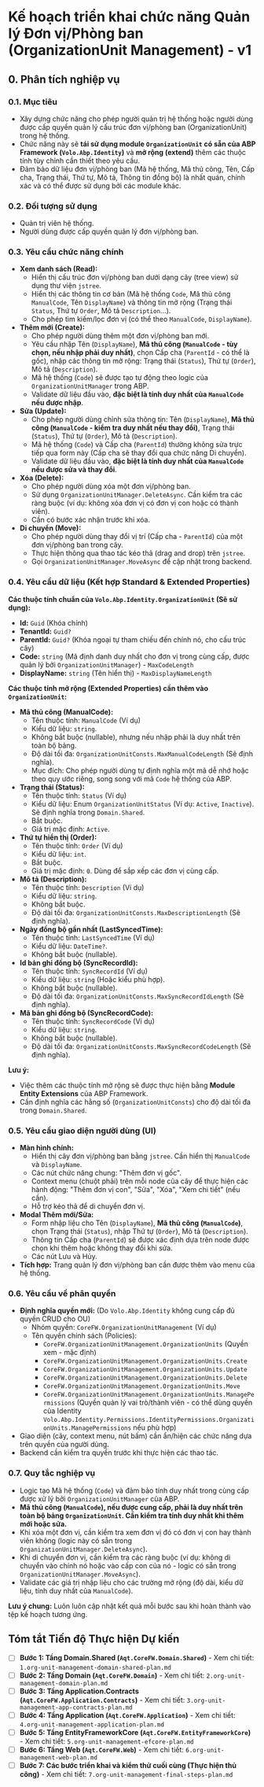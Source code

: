# Kế hoạch triển khai chức năng Quản lý Đơn vị/Phòng ban (OrganizationUnit Management) - v1

## 0. Phân tích nghiệp vụ

### 0.1. Mục tiêu
- Xây dựng chức năng cho phép người quản trị hệ thống hoặc người dùng được cấp quyền quản lý cấu trúc đơn vị/phòng ban (OrganizationUnit) trong hệ thống.
- Chức năng này sẽ **tái sử dụng module `OrganizationUnit` có sẵn của ABP Framework (`Volo.Abp.Identity`)** và **mở rộng (extend)** thêm các thuộc tính tùy chỉnh cần thiết theo yêu cầu.
- Đảm bảo dữ liệu đơn vị/phòng ban (Mã hệ thống, Mã thủ công, Tên, Cấp cha, Trạng thái, Thứ tự, Mô tả, Thông tin đồng bộ) là nhất quán, chính xác và có thể được sử dụng bởi các module khác.

### 0.2. Đối tượng sử dụng
- Quản trị viên hệ thống.
- Người dùng được cấp quyền quản lý đơn vị/phòng ban.

### 0.3. Yêu cầu chức năng chính
- **Xem danh sách (Read):**
    - Hiển thị cấu trúc đơn vị/phòng ban dưới dạng cây (tree view) sử dụng thư viện `jstree`.
    - Hiển thị các thông tin cơ bản (Mã hệ thống `Code`, Mã thủ công `ManualCode`, Tên `DisplayName`) và thông tin mở rộng (Trạng thái `Status`, Thứ tự `Order`, Mô tả `Description`...).
    - Cho phép tìm kiếm/lọc đơn vị (có thể theo `ManualCode`, `DisplayName`).
- **Thêm mới (Create):**
    - Cho phép người dùng thêm một đơn vị/phòng ban mới.
    - Yêu cầu nhập Tên (`DisplayName`), **Mã thủ công (`ManualCode` - tùy chọn, nếu nhập phải duy nhất)**, chọn Cấp cha (`ParentId` - có thể là gốc), nhập các thông tin mở rộng: Trạng thái (`Status`), Thứ tự (`Order`), Mô tả (`Description`).
    - Mã hệ thống (`Code`) sẽ được tạo tự động theo logic của `OrganizationUnitManager` trong ABP.
    - Validate dữ liệu đầu vào, **đặc biệt là tính duy nhất của `ManualCode` nếu được nhập**.
- **Sửa (Update):**
    - Cho phép người dùng chỉnh sửa thông tin: Tên (`DisplayName`), **Mã thủ công (`ManualCode` - kiểm tra duy nhất nếu thay đổi)**, Trạng thái (`Status`), Thứ tự (`Order`), Mô tả (`Description`).
    - Mã hệ thống (`Code`) và Cấp cha (`ParentId`) thường không sửa trực tiếp qua form này (Cấp cha sẽ thay đổi qua chức năng Di chuyển).
    - Validate dữ liệu đầu vào, **đặc biệt là tính duy nhất của `ManualCode` nếu được sửa và thay đổi**.
- **Xóa (Delete):**
    - Cho phép người dùng xóa một đơn vị/phòng ban.
    - Sử dụng `OrganizationUnitManager.DeleteAsync`. Cần kiểm tra các ràng buộc (ví dụ: không xóa đơn vị có đơn vị con hoặc có thành viên).
    - Cần có bước xác nhận trước khi xóa.
- **Di chuyển (Move):**
    - Cho phép người dùng thay đổi vị trí (Cấp cha - `ParentId`) của một đơn vị/phòng ban trong cây.
    - Thực hiện thông qua thao tác kéo thả (drag and drop) trên `jstree`.
    - Gọi `OrganizationUnitManager.MoveAsync` để cập nhật trong backend.

### 0.4. Yêu cầu dữ liệu (Kết hợp Standard & Extended Properties)

**Các thuộc tính chuẩn của `Volo.Abp.Identity.OrganizationUnit` (Sẽ sử dụng):**
- **Id:** `Guid` (Khóa chính)
- **TenantId:** `Guid?`
- **ParentId:** `Guid?` (Khóa ngoại tự tham chiếu đến chính nó, cho cấu trúc cây)
- **Code:** `string` (Mã định danh duy nhất cho đơn vị trong cùng cấp, được quản lý bởi `OrganizationUnitManager`) - `MaxCodeLength`
- **DisplayName:** `string` (Tên hiển thị) - `MaxDisplayNameLength`

**Các thuộc tính mở rộng (Extended Properties) cần thêm vào `OrganizationUnit`:**
- **Mã thủ công (ManualCode):**
    - Tên thuộc tính: `ManualCode` (Ví dụ)
    - Kiểu dữ liệu: `string`.
    - Không bắt buộc (nullable), nhưng nếu nhập phải là duy nhất trên toàn bộ bảng.
    - Độ dài tối đa: `OrganizationUnitConsts.MaxManualCodeLength` (Sẽ định nghĩa).
    - Mục đích: Cho phép người dùng tự định nghĩa một mã dễ nhớ hoặc theo quy ước riêng, song song với mã `Code` hệ thống của ABP.
- **Trạng thái (Status):**
    - Tên thuộc tính: `Status` (Ví dụ)
    - Kiểu dữ liệu: Enum `OrganizationUnitStatus` (Ví dụ: `Active`, `Inactive`). Sẽ định nghĩa trong `Domain.Shared`.
    - Bắt buộc.
    - Giá trị mặc định: `Active`.
- **Thứ tự hiển thị (Order):**
    - Tên thuộc tính: `Order` (Ví dụ)
    - Kiểu dữ liệu: `int`.
    - Bắt buộc.
    - Giá trị mặc định: `0`. Dùng để sắp xếp các đơn vị cùng cấp.
- **Mô tả (Description):**
    - Tên thuộc tính: `Description` (Ví dụ)
    - Kiểu dữ liệu: `string`.
    - Không bắt buộc.
    - Độ dài tối đa: `OrganizationUnitConsts.MaxDescriptionLength` (Sẽ định nghĩa).
- **Ngày đồng bộ gần nhất (LastSyncedTime):**
    - Tên thuộc tính: `LastSyncedTime` (Ví dụ)
    - Kiểu dữ liệu: `DateTime?`.
    - Không bắt buộc (nullable).
- **Id bản ghi đồng bộ (SyncRecordId):**
    - Tên thuộc tính: `SyncRecordId` (Ví dụ)
    - Kiểu dữ liệu: `string` (Hoặc kiểu phù hợp).
    - Không bắt buộc (nullable).
    - Độ dài tối đa: `OrganizationUnitConsts.MaxSyncRecordIdLength` (Sẽ định nghĩa).
- **Mã bản ghi đồng bộ (SyncRecordCode):**
    - Tên thuộc tính: `SyncRecordCode` (Ví dụ)
    - Kiểu dữ liệu: `string`.
    - Không bắt buộc (nullable).
    - Độ dài tối đa: `OrganizationUnitConsts.MaxSyncRecordCodeLength` (Sẽ định nghĩa).

**Lưu ý:**
- Việc thêm các thuộc tính mở rộng sẽ được thực hiện bằng **Module Entity Extensions** của ABP Framework.
- Cần định nghĩa các hằng số (`OrganizationUnitConsts`) cho độ dài tối đa trong `Domain.Shared`.

### 0.5. Yêu cầu giao diện người dùng (UI)
- **Màn hình chính:**
    - Hiển thị cây đơn vị/phòng ban bằng `jstree`. Cần hiển thị `ManualCode` và `DisplayName`.
    - Các nút chức năng chung: "Thêm đơn vị gốc".
    - Context menu (chuột phải) trên mỗi node của cây để thực hiện các hành động: "Thêm đơn vị con", "Sửa", "Xóa", "Xem chi tiết" (nếu cần).
    - Hỗ trợ kéo thả để di chuyển đơn vị.
- **Modal Thêm mới/Sửa:**
    - Form nhập liệu cho Tên (`DisplayName`), **Mã thủ công (`ManualCode`)**, chọn Trạng thái (`Status`), nhập Thứ tự (`Order`), Mô tả (`Description`).
    - Thông tin Cấp cha (`ParentId`) sẽ được xác định dựa trên node được chọn khi thêm hoặc không thay đổi khi sửa.
    - Các nút Lưu và Hủy.
- **Tích hợp:** Trang quản lý đơn vị/phòng ban cần được thêm vào menu của hệ thống.

### 0.6. Yêu cầu về phân quyền
- **Định nghĩa quyền mới:** (Do `Volo.Abp.Identity` không cung cấp đủ quyền CRUD cho OU)
    - Nhóm quyền: `CoreFW.OrganizationUnitManagement` (Ví dụ)
    - Tên quyền chính sách (Policies):
        - `CoreFW.OrganizationUnitManagement.OrganizationUnits` (Quyền xem - mặc định)
        - `CoreFW.OrganizationUnitManagement.OrganizationUnits.Create`
        - `CoreFW.OrganizationUnitManagement.OrganizationUnits.Update`
        - `CoreFW.OrganizationUnitManagement.OrganizationUnits.Delete`
        - `CoreFW.OrganizationUnitManagement.OrganizationUnits.Move`
        - `CoreFW.OrganizationUnitManagement.OrganizationUnits.ManagePermissions` (Quyền quản lý vai trò/thành viên - có thể dùng quyền của Identity `Volo.Abp.Identity.Permissions.IdentityPermissions.OrganizationUnits.ManagePermissions` nếu phù hợp)
- Giao diện (cây, context menu, nút bấm) cần ẩn/hiện các chức năng dựa trên quyền của người dùng.
- Backend cần kiểm tra quyền trước khi thực hiện các thao tác.

### 0.7. Quy tắc nghiệp vụ
- Logic tạo Mã hệ thống (`Code`) và đảm bảo tính duy nhất trong cùng cấp được xử lý bởi `OrganizationUnitManager` của ABP.
- **Mã thủ công (`ManualCode`), nếu được cung cấp, phải là duy nhất trên toàn bộ bảng `OrganizationUnit`. Cần kiểm tra tính duy nhất khi thêm mới hoặc sửa.**
- Khi xóa một đơn vị, cần kiểm tra xem đơn vị đó có đơn vị con hay thành viên không (logic này có sẵn trong `OrganizationUnitManager.DeleteAsync`).
- Khi di chuyển đơn vị, cần kiểm tra các ràng buộc (ví dụ: không di chuyển vào chính nó hoặc vào cấp con của nó - logic có sẵn trong `OrganizationUnitManager.MoveAsync`).
- Validate các giá trị nhập liệu cho các trường mở rộng (độ dài, kiểu dữ liệu, tính duy nhất của `ManualCode`).

**Lưu ý chung:** Luôn luôn cập nhật kết quả mỗi bước sau khi hoàn thành vào tệp kế hoạch tương ứng.

## Tóm tắt Tiến độ Thực hiện Dự kiến

- [ ] **Bước 1: Tầng Domain.Shared (`Aqt.CoreFW.Domain.Shared`)** - Xem chi tiết: `1.org-unit-management-domain-shared-plan.md`
- [ ] **Bước 2: Tầng Domain (`Aqt.CoreFW.Domain`)** - Xem chi tiết: `2.org-unit-management-domain-plan.md`
- [ ] **Bước 3: Tầng Application.Contracts (`Aqt.CoreFW.Application.Contracts`)** - Xem chi tiết: `3.org-unit-management-app-contracts-plan.md`
- [ ] **Bước 4: Tầng Application (`Aqt.CoreFW.Application`)** - Xem chi tiết: `4.org-unit-management-application-plan.md`
- [ ] **Bước 5: Tầng EntityFrameworkCore (`Aqt.CoreFW.EntityFrameworkCore`)** - Xem chi tiết: `5.org-unit-management-efcore-plan.md`
- [ ] **Bước 6: Tầng Web (`Aqt.CoreFW.Web`)** - Xem chi tiết: `6.org-unit-management-web-plan.md`
- [ ] **Bước 7: Các bước triển khai và kiểm thử cuối cùng (Thực hiện thủ công)** - Xem chi tiết: `7.org-unit-management-final-steps-plan.md`